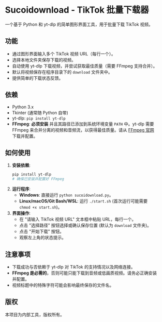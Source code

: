 # Sucoidownload - TikTok 批量下载器

一个基于 Python 和 yt-dlp 的简单图形界面工具，用于批量下载 TikTok 视频。

## 功能

*   通过图形界面输入多个 TikTok 视频 URL（每行一个）。
*   选择本地文件夹保存下载的视频。
*   自动使用 yt-dlp 下载视频，并尝试获取最佳质量（需要 FFmpeg 支持合并）。
*   默认将视频保存在程序目录下的 `download` 文件夹中。
*   提供简单的下载状态反馈。

## 依赖

*   Python 3.x
*   Tkinter (通常随 Python 自带)
*   yt-dlp: `pip install yt-dlp`
*   **FFmpeg**: **必须安装** 并且其路径已添加到系统环境变量 `PATH` 中。yt-dlp 需要 FFmpeg 来合并分离的视频和音频流，以获得最佳质量。请从 [FFmpeg 官网](https://ffmpeg.org/download.html) 下载并配置。

## 如何使用

1.  **安装依赖**:
    ```bash
    pip install yt-dlp
    # 确保已安装并配置好 FFmpeg
    ```
2.  **运行程序**:
    *   **Windows**: 直接运行 `python sucoidownload.py`。
    *   **Linux/macOS/Git Bash/WSL**: 运行 `./start.sh` (首次运行可能需要 `chmod +x start.sh`)。
3.  **界面操作**:
    *   在 "请输入 TikTok 视频 URL" 文本框中粘贴 URL，每行一个。
    *   点击 "选择路径" 按钮选择或确认保存位置 (默认为 `download` 文件夹)。
    *   点击 "开始下载" 按钮。
    *   观察左上角的状态提示。

## 注意事项

*   下载成功与否依赖于 yt-dlp 对 TikTok 的支持情况以及网络连接。
*   **FFmpeg 是必需的**，否则可能只能下载到音频或低画质视频。请务必正确安装并配置。
*   视频标题中的特殊字符可能会影响最终保存的文件名。

## 版权

本项目为内部工具，版权所有。